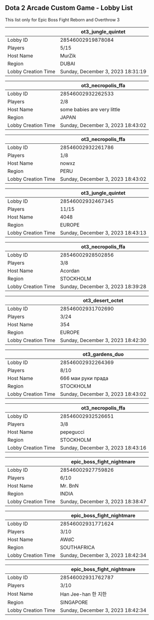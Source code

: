 ## Dota 2 Arcade Custom Game - Lobby List

This list only for Epic Boss Fight Reborn and Overthrow 3

|  | ot3_jungle_quintet |
| ------ | ------ |
| Lobby ID | 28546002919878084 |
| Players | 5/15 |
| Host Name | MurZik |
| Region | DUBAI |
| Lobby Creation Time | Sunday, December 3, 2023 18:31:19 |


|  | ot3_necropolis_ffa |
| ------ | ------ |
| Lobby ID | 28546002932262533 |
| Players | 2/8 |
| Host Name | some babies are very little |
| Region | JAPAN |
| Lobby Creation Time | Sunday, December 3, 2023 18:43:02 |


|  | ot3_necropolis_ffa |
| ------ | ------ |
| Lobby ID | 28546002932261786 |
| Players | 1/8 |
| Host Name | nowxz |
| Region | PERU |
| Lobby Creation Time | Sunday, December 3, 2023 18:43:02 |


|  | ot3_jungle_quintet |
| ------ | ------ |
| Lobby ID | 28546002932467345 |
| Players | 11/15 |
| Host Name | 4048 |
| Region | EUROPE |
| Lobby Creation Time | Sunday, December 3, 2023 18:43:13 |


|  | ot3_necropolis_ffa |
| ------ | ------ |
| Lobby ID | 28546002928502856 |
| Players | 3/8 |
| Host Name | Acordan |
| Region | STOCKHOLM |
| Lobby Creation Time | Sunday, December 3, 2023 18:39:28 |


|  | ot3_desert_octet |
| ------ | ------ |
| Lobby ID | 28546002931702690 |
| Players | 3/24 |
| Host Name | 354 |
| Region | EUROPE |
| Lobby Creation Time | Sunday, December 3, 2023 18:42:30 |


|  | ot3_gardens_duo |
| ------ | ------ |
| Lobby ID | 28546002932264369 |
| Players | 8/10 |
| Host Name | 666 маи руки прада |
| Region | STOCKHOLM |
| Lobby Creation Time | Sunday, December 3, 2023 18:43:02 |


|  | ot3_necropolis_ffa |
| ------ | ------ |
| Lobby ID | 28546002932526651 |
| Players | 3/8 |
| Host Name | pepegucci |
| Region | STOCKHOLM |
| Lobby Creation Time | Sunday, December 3, 2023 18:43:16 |


|  | epic_boss_fight_nightmare |
| ------ | ------ |
| Lobby ID | 28546002927759826 |
| Players | 6/10 |
| Host Name | Mr. BnN |
| Region | INDIA |
| Lobby Creation Time | Sunday, December 3, 2023 18:38:47 |


|  | epic_boss_fight_nightmare |
| ------ | ------ |
| Lobby ID | 28546002931771624 |
| Players | 3/10 |
| Host Name | AWdC |
| Region | SOUTHAFRICA |
| Lobby Creation Time | Sunday, December 3, 2023 18:42:34 |


|  | epic_boss_fight_nightmare |
| ------ | ------ |
| Lobby ID | 28546002931762787 |
| Players | 3/10 |
| Host Name | Han Jee-han  한 지한 |
| Region | SINGAPORE |
| Lobby Creation Time | Sunday, December 3, 2023 18:42:34 |


